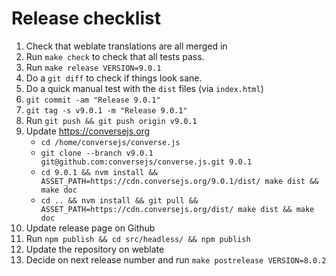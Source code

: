 # Release checklist

1. Check that weblate translations are all merged in
2. Run `make check` to check that all tests pass.
3. Run `make release VERSION=9.0.1`
4. Do a `git diff` to check if things look sane.
5. Do a quick manual test with the `dist` files (via `index.html`)
6. `git commit -am "Release 9.0.1"`
7. `git tag -s v9.0.1 -m "Release 9.0.1"`
8. Run `git push && git push origin v9.0.1`
9. Update https://conversejs.org
    * `cd /home/conversejs/converse.js`
    * `git clone --branch v9.0.1 git@github.com:conversejs/converse.js.git 9.0.1`
    * `cd 9.0.1 && nvm install && ASSET_PATH=https://cdn.conversejs.org/9.0.1/dist/ make dist && make doc`
    * `cd .. && nvm install && git pull && ASSET_PATH=https://cdn.conversejs.org/dist/ make dist && make doc`
10. Update release page on Github
11. Run `npm publish && cd src/headless/ && npm publish`
12. Update the repository on weblate
13. Decide on next release number and run `make postrelease VERSION=8.0.2`
